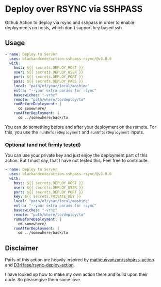 # Deploy over RSYNC via SSHPASS

Github Action to deploy via rsync and sshpass
in order to enable deployments on hosts, which don't support key based ssh

## Usage
```yml
- name: Deploy to Server
  uses: blackandcode/action-sshpass-rsync/@v3.0.0
  with:
    host: ${{ secrets.DEPLOY_HOST }}
    user: ${{ secrets.DEPLOY_USER }}
    port: ${{ secrets.DEPLOY_PORT }}
    pass: ${{ secrets.DEPLOY_PASS }}
    local: "path/of/your/local/mashine"
    extra: "--your extra params for rsync"
    baseswiches: "-vrhz"
    remote: "path/where/to/deploy/to"
    runBeforeDeployment: |
      cd somewhere/
    runAfterDeployment: |
      cd ../somewhere/back/to
```

You can do something before and after your deployment on the remote.
For this, you use the `runBeforeDeployment` and `runAfterDeployment` inputs.

### Optional (and not firmly tested)

You can use your private key and just enjoy the deployment part of this action.
But I must say, that I have not tested this.
Feel free to contribute.

```yml
- name: Deploy to Server
  uses: blackandcode/action-sshpass-rsync/@v3.0.0
  with:
    host: ${{ secrets.DEPLOY_HOST }}
    user: ${{ secrets.DEPLOY_USER }}
    port: ${{ secrets.DEPLOY_PORT }}
    key: ${{ secrets.PRIVATE_KEY }}
    local: "path/of/your/local/mashine"
    extra: "--your extra params for rsync"
    baseswiches: "-vrhz"
    remote: "path/where/to/deploy/to"
    runBeforeDeployment: |
      cd somewhere/
    runAfterDeployment: |
      cd ../somewhere/back/to
```

## Disclaimer
Parts of this action are heavily inspired by 
[matheusvanzan/sshpass-action](https://github.com/matheusvanzan/sshpass-action/)
and
[D3rHase/rsync-deploy-action](https://github.com/D3rHase/rsync-deploy-action).

I have looked up how to make my own action there and build upon their code.
So please give them some love.
